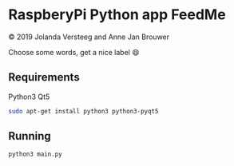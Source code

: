 RaspberyPi Python app FeedMe
==

©️ 2019 Jolanda Versteeg and Anne Jan Brouwer

Choose some words, get a nice label 😄

Requirements
--

Python3 Qt5

```bash
sudo apt-get install python3 python3-pyqt5
```

Running
---

```bash
python3 main.py
```